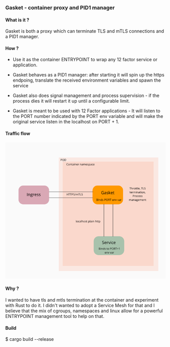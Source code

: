 ### Gasket - container proxy and PID1 manager

#### What is it ?

Gasket is both a proxy which can terminate TLS and mTLS connections and a PID1 manager.

#### How ?

- Use it as the container ENTRYPOINT to wrap any 12 factor service or application.

- Gasket behaves as a PID1 manager: after starting it will spin up the https endpoing, translate the received environment variables and spawn the service

- Gasket also does signal management and process supervision - if the process dies it will restart it up until a configurable limit.

- Gasket is meant to be used with 12 Factor applications - It will listen to the PORT number indicated by the PORT env variable and will make the original service listen in the localhost on PORT + 1. 

#### Traffic flow

![diagram](gasket.png)

#### Why ?

I wanted to have tls and mtls termination at the container and experiment with Rust to do it. I didn't wanted to adopt a Service Mesh for that and I believe that the mix of cgroups, namespaces and linux allow for a powerful ENTRYPOINT management tool to help on that.

#### Build
$ cargo build --release
